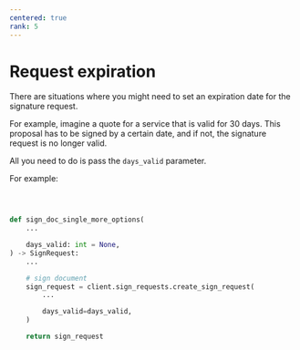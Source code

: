 ```yaml
---
centered: true
rank: 5
---
```


# Request expiration

There are situations where you might need to set an expiration date for the 
signature request.

For example, imagine a quote for a service that is valid for 30 days. This 
proposal has to be signed by a certain date, and if not, the signature request 
is no longer valid.

All you need to do is pass the `days_valid` parameter.

For example:

<Tabs>
<Tab title='cURL'>
    
```bash
    
```
    
</Tab>
<Tab title='Python Gen SDK'>

```python

def sign_doc_single_more_options(
    ...

    days_valid: int = None,
) -> SignRequest:
    ...

    # sign document
    sign_request = client.sign_requests.create_sign_request(
        ...

        days_valid=days_valid,
    )

    return sign_request

```

</Tab>
</Tabs>